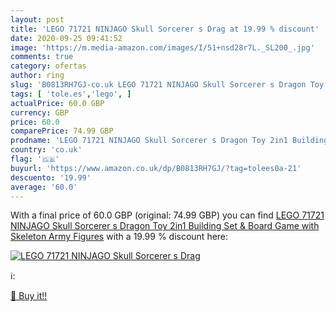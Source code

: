 ```yaml
---
layout: post
title: 'LEGO 71721 NINJAGO Skull Sorcerer s Drag at 19.99 % discount'
date: 2020-09-25 09:41:52
image: 'https://m.media-amazon.com/images/I/51+nsd28r7L._SL200_.jpg'
comments: true
category: ofertas
author: ring
slug: 'B0813RH7GJ-co.uk LEGO 71721 NINJAGO Skull Sorcerer s Dragon Toy 2in1...'
tags: [ 'tole.es','lego', ]
actualPrice: 60.0 GBP
currency: GBP
price: 60.0
comparePrice: 74.99 GBP
prodname: 'LEGO 71721 NINJAGO Skull Sorcerer s Dragon Toy 2in1 Building Set & Board Game with Skeleton Army Figures'
country: 'co.uk'
flag: '🇬🇧'
buyurl: 'https://www.amazon.co.uk/dp/B0813RH7GJ/?tag=tolees0a-21'
descuento: '19.99'
average: '60.0'
---
```


With a final price of 60.0 GBP (original: 74.99 GBP) you can find [LEGO 71721 NINJAGO Skull Sorcerer s Dragon Toy 2in1 Building Set & Board Game with Skeleton Army Figures](https://www.amazon.co.uk/dp/B0813RH7GJ/?tag=tolees0a-21) with a  19.99 % discount here:

[![LEGO 71721 NINJAGO Skull Sorcerer s Drag](https://m.media-amazon.com/images/I/51+nsd28r7L._SL200_.jpg)](https://www.amazon.co.uk/dp/B0813RH7GJ/?tag=tolees0a-21)

ℹ️:


[🛒 Buy it!!](https://www.amazon.co.uk/dp/B0813RH7GJ/?tag=tolees0a-21)
